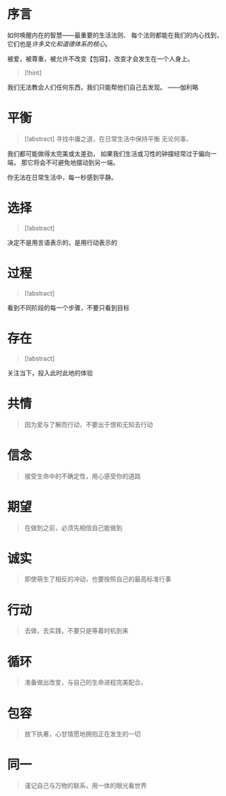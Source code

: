 # 序言
如何唤醒内在的智慧——最重要的生活法则、
每个法则都能在我们的内心找到，它们也是*许多文化和道德体系的核心*。

被爱，被尊重，被允许不改变【包容】，改变才会发生在一个人身上。
> [!hint]
> 
我们无法教会人们任何东西，我们只能帮他们自己去发现。
——伽利略
# 平衡
> [!abstract]
> 寻找中庸之道，在日常生活中保持平衡
无论何事，

我们都可能做得太完美或太差劲，
如果我们生活或习性的钟摆经常过于偏向一端，
那它将会不可避免地摆动到另一端。

 你无法在日常生活中，每一秒感到平静。
# 选择
> [!abstract]
> 
决定不是用言语表示的，是用行动表示的

# 过程
> [!abstract]
> 
看到不同阶段的每一个步骤，不要只看到目标

# 存在
> [!abstract]
> 
关注当下，投入此时此地的体验

# 共情
>因为爱与了解而行动，不要出于恨和无知去行动

# 信念
>接受生命中的不确定性，用心感受你的道路

# 期望
>在做到之前，必须先相信自己能做到

# 诚实
>即使萌生了相反的冲动，也要按照自己的最高标准行事

# 行动
>去做，去实践，不要只是等着时机到来

# 循环
>准备做出改变，与自己的生命进程完美配合。

# 包容
>放下执著，心甘情愿地拥抱正在发生的一切


# 同一
>谨记自己与万物的联系，用一体的眼光看世界